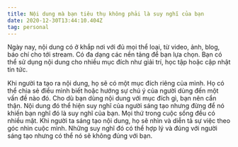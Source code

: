 ```yaml
---
title: Nội dung mà bạn tiêu thụ không phải là suy nghĩ của bạn
date: 2020-12-30T13:44:10.404Z
tag: personal
---
```

Ngày nay, nội dung có ở khắp nơi với đủ mọi thể loại, từ video, ảnh, blog, báo chí cho tới stream. Có đa dạng các nền tảng để bạn lựa chọn. Bạn có thể sử dụng nội dung cho nhiều mục đích như giải trí, học tập hoặc cập nhật tin tức. 

Khi người ta tạo ra nội dung, họ sẽ có một mục đích riêng của mình. Họ có thể chia sẻ điều mình biết hoặc hướng sự chú ý của người dùng đến một vấn đề nào đó. Cho dù bạn dùng nội dung với mục đích gì, bạn nên cẩn thận. Nội dung đó thể hiện suy nghĩ của người sáng tạo nhưng đừng để nó khiến bạn nghĩ đó là suy nghĩ của bạn. Mọi thứ trong cuộc sống đều có nhiều mặt. Khi người ta sáng tạo nội dung, họ sẽ nhìn và diễn tả sự việc theo góc nhìn cuộc mình. Những suy nghĩ đó có thể hợp lý và đúng với người sáng tạo nhưng có thể nó sẽ không đúng với bạn.